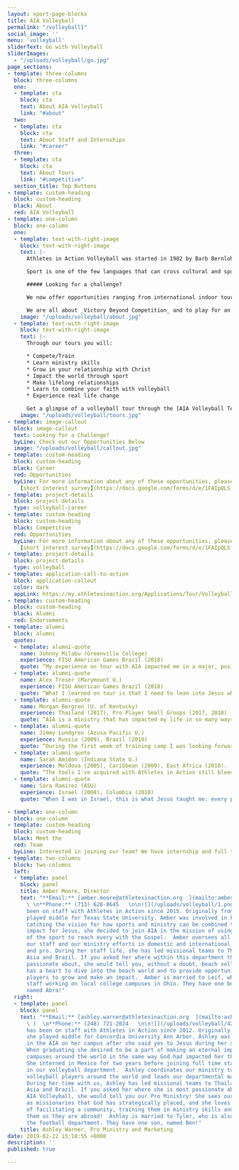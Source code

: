 ```yaml
---
layout: sport-page-blocks
title: AIA Volleyball
permalink: "/volleyball1"
social_image: ''
menu: 'volleyball'
sliderText: Go with Volleyball
sliderImages:
  - "/uploads/volleyball/go.jpg"
page_sections:
- template: three-columns
  block: three-columns
  one:
  - template: cta
    block: cta
    text: About AIA Volleyball
    link: "#about"
  two:
  - template: cta
    block: cta
    text: About Staff and Internships
    link: "#career"
  three:
  - template: cta
    block: cta
    text: About Tours
    link: "#competitive"
  section_title: Top Buttons
- template: custom-heading
  block: custom-heading
  black: About
  red: AIA Volleyball
- template: one-column
  block: one-column
  one:
  - template: text-with-right-image
    block: text-with-right-image
    text: |-
      Athletes in Action Volleyball was started in 1982 by Barb Bernlohr and Bobby Herron. The first women’s team was sent out that same year, traveling to Japan. Up until the last few years, the focus of AIA Volleyball has been to send our teams internationally, which has led us all over the globe to countries in Latin America, Africa, Europe and Asia. We understand the hunger athletes have to learn and to go out and see the world. From this hunger, tours and projects were born to challenge and provide space for those athletes to learn, grow and go.

      Sport is one of the few languages that can cross cultural and spoken language barriers. This common language of volleyball gives us the ability to open doors, build bridges and change lives all over the country and the world. It’s impact goes well beyond the scoreboard. AIA Volleyball is committed to seeking God’s leading, looking to maximize the impact in the locations we travel to, and investing wholly into the participants on our tours.

      ##### Looking for a challenge?

      We now offer opportunities ranging from international indoor tours, to beach tours, to pro communities and retreats. Within all of our opportunities two things remain very important to us: To offer quality volleyball training from highly qualified coaches and trainers who will invest in you on the court. And to see you as the _Total Athlete/Coach_ (physical, mental and spiritual) that you are, therefore, offering high quality training to you off the court in ministry skills and in your walk with Christ.

      We are all about _Victory Beyond Competition_ and to play for an _Audience of One!!!_
    image: "/uploads/volleyball/about.jpg"
  - template: text-with-right-image
    block: text-with-right-image
    text: |-
      Through our tours you will:

      * Compete/Train
      * Learn ministry skills
      * Grow in your relationship with Christ
      * Impact the world through sport
      * Make lifelong relationships
      * Learn to combine your faith with volleyball
      * Experience real life change

      Get a glimpse of a volleyball tour through the [AIA Volleyball Team Blog](http://teamblogs.athletesinaction.org/section/global-sports/volleyball)
    image: "/uploads/volleyball/tours.jpg"
- template: image-callout
  block: image-callout
  text: Looking for a Challenge?
  byLine: Check out our Opportunities Below
  image: "/uploads/volleyball/callout.jpg"
- template: custom-heading
  block: custom-heading
  black: Career
  red: Opportunities
  byLine: For more information about any of these opportunities, please fill out our
    [short interest survey](https://docs.google.com/forms/d/e/1FAIpQLSf9CpmElnyDOlKG7lwJ3tG2_fI9YaaqkLKyCw2FlmQoxOZGng/viewform?usp=sf_link).
- template: project-details
  block: project-details
  type: volleyball-career
- template: custom-heading
  block: custom-heading
  black: Competitive
  red: Opportunities
  byLine: For more information about any of these opportunities, please fill out our
    [short interest survey](https://docs.google.com/forms/d/e/1FAIpQLSf9CpmElnyDOlKG7lwJ3tG2_fI9YaaqkLKyCw2FlmQoxOZGng/viewform?usp=sf_link).
- template: project-details
  block: project-details
  type: volleyball
- template: application-call-to-action
  block: application-callout
  color: dark
  appLink: https://my.athletesinaction.org/Applications/Tour/Volleyball/default.aspx
- template: custom-heading
  block: custom-heading
  black: Alumni
  red: Endorsements
- template: alumni
  block: alumni
  quotes:
  - template: alumni-quote
    name: Johnny Milabu (Greenville College)
    experience: FISU American Games Brazil (2018)
    quote: “My experience on tour with AIA impacted me in a major, positive way. I saw God unite people from various sports, nations, and cultures, despite language barriers or the fact that they are competing against each other, just to speak about Jesus....AIA has inspired me to bring the knowledge and ideals we implemented on our tour team to my team on campus. I'm going to try to teach my teammates how to play for Christ, and how to inspire others around us to do the same. ”
  - template: alumni-quote
    name: Alex Treser (Marymount U.)
    experience: FISU American Games Brazil (2018)
    quote: “What I learned on tour is that I need to lean into Jesus when I am on the court and ask that his grace, love, and strength rush to my heart when I am playing volleyball. He gets all the glory and is my Audience of 1 when I am on and off the court. Volleyball is no longer just a game, it is one of the many ways in which I can show thanks and worship my God who has so much love for me whether I am winning or losing."
  - template: alumni-quote
    name: Morgan Bergren (U. of Kentucky) 
    experience: Thailand (2017), Pro Player Small Groups (2017, 2018)
    quote: “AIA is a ministry that has impacted my life in so many ways. I attended AIA meetings in college, but was never very serious about them. It wasn't until right after my collegiate career, and the beginning of my pro career, that I became passionate about learning what it looked like to invite God onto the volleyball court with me, and to glorify Him through my sport. On tour, God was a work on my heart, and I was able to learn so much from the amazing staff, our coaches, and my teammates. To be able to come alongside other Christian volleyball players, surrender control, and just play in freedom for God and God alone, was one of the best experiences of my life. Now I get to continue living out those principles alongside other pro volleyball Christians through a Bible study that the staff at AIA have been so amazing to organize. Being so far from home is extremely hard, especially not being surrounded by community. Having this small group is a highlight of my week, and a way to be encouraged and feel connected to other like-minded people playing volleyball abroad. "
  - template: alumni-quote
    name: Jimmy Lundgren (Azusa Pacific U.)
    experience: Russia (2009), Brazil (2010)
    quote: “During the first week of training camp I was looking forward to playing a lot of volleyball with talented athletes. What I didn’t realize was that I would eventually turn my focus from playing volleyball to learning how to share my faith with others. I didn’t know how to share my faith before my AIA trip, but I was taught how to organize and present my testimony. I was excited about this because it gave me the confidence to talk to anyone about my faith. I loved the fact that we trained in our sport, but more importantly in our faith. Making athletics part of my spiritual life was a concept that really altered my faith. I learned that I could use my love of playing volleyball to show others my love for God and everything He has done for me. It was truly an amazing experience – being able to pray with someone who I’d never met before and to grow in my relationship with God.”
  - template: alumni-quote
    name: Sarah Amidon (Indiana State U.)
    experience: Moldova (2005), Caribbean (2009), East Africa (2010).
    quote: “The tools I've acquired with Athletes in Action still bleed into my life on a daily basis. AIA has so much to do with winning hearts for Jesus. God is so much bigger than our fears, weaknesses and less-than-ideal situations. There are lives at stake, and eternity is not a game. We need to GO and MAKE disciples with the same sense of urgency that we have in earning points in a match.”
  - template: alumni-quote
    name: Sara Ramirez (ASU) 
    experience: Israel (2008), Columbia (2010)
    quote: "When I was in Israel, this is what Jesus taught me: every pass, every set, every move is centered around worshiping Jesus. I got to play volleyball with my best friend, Jesus."

- template: one-column
  block: one-column
- template: custom-heading
  block: custom-heading
  black: Meet the
  red: Team
  byLine: Interested in joining our team? We have internship and full time positions open! Click here to fill out an [short interest survey](https://docs.google.com/forms/d/e/1FAIpQLSf9CpmElnyDOlKG7lwJ3tG2_fI9YaaqkLKyCw2FlmQoxOZGng/viewform?usp=sf_link) and one of us will follow up with you!
- template: two-columns
  block: two-columns
  left:
  - template: panel
    block: panel
    title: Amber Moore, Director
    text: "**Email:** [amber.moore@athletesinaction.org  ](mailto:amber.moore@athletesinaction.org)
      \ \n**Phone:** (713) 628-8645   \n\n![](/uploads/volleyball/1.png)Amber has
      been on staff with Athletes in Action since 2015. Originally from Houston, she
      played middle for Texas State University. Amber was involved in FCA and after
      catching the vision for how sports and ministry can be combined to make a huge
      impact for Jesus, she decided to join AIA in the mission of using the language
      of the sport to reach every with the Gospel.  Amber oversees all of AIA Volleyball:
      our staff and our ministry efforts in domestic and international beach, indoor
      and pro. During her staff life, she has led missional teams to Thailand, Central
      Asia and Brazil. If you asked her where within this department that she is most
      passionate about, she would tell you, without a doubt, beach volleyball! She
      has a heart to dive into the beach world and to provide opportunities for beach
      players to grow and make an impact.  Amber is married to Leif, who is also on
      staff working on local college campuses in Ohio. They have one beautiful daughter,
      named Abra!"
  right:
  - template: panel
    block: panel
    text: "**Email:** [ashley.warner@athletesinaction.org  ](mailto:ashley.warner@athletesinaction.org
      \ )  \n**Phone:** (248) 721-2024   \n\n![](/uploads/volleyball/42553491_10213504202419958_4765493440156794880_o.jpeg)Ashley
      has been on staff with Athletes in Action since 2012. Originally from Michigan,
      she played middle for Concordia University Ann Arbor. Ashley was heavily involved
      in the AIA on her campus after she said yes to Jesus during her second year.
      When graduating she desired to be a part of making an eternal impact on other
      campuses around the world in the same way God had impacted her through AIA.
      She interned in Mexico for two years before joining full time staff with AIA
      in our volleyball department.  Ashley coordinates our ministry to professional
      volleyball players around the world and leads our departmental marketing efforts.
      During her time with us, Ashley has led missional teams to Thailand, Central
      Asia and Brazil. If you asked her where she is most passionate about within
      AIA Volleyball, she would tell you our Pro Ministry! She sees our pro players
      as missionaries that God has strategically placed, and she loves to be a part
      of facilitating a community, training them in ministry skills and encouraging
      them as they are abroad!  Ashley is married to Tyler, who is also on staff in
      the football department. They have one son, named Ben!"
    title: Ashley Warner, Pro Ministry and Marketing
date: 2019-02-22 15:18:55 +0000
description: ''
published: true

---
```

